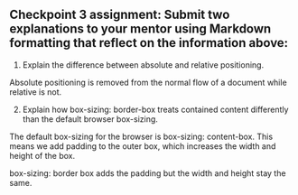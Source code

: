 ## Checkpoint 3 assignment: Submit two explanations to your mentor using Markdown formatting that reflect on the information above:
1. Explain the difference between absolute and relative positioning.

Absolute positioning is removed from the normal flow of a document while relative is not. 


2. Explain how box-sizing: border-box treats contained content differently than the default browser box-sizing.

The default box-sizing for the browser is box-sizing: content-box. This means we add padding to the outer box, which increases the width and height of the box. 

box-sizing: border box adds the padding but the width and height stay the same.

